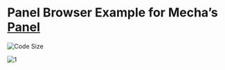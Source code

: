 Panel Browser Example for Mecha&rsquo;s [Panel](https://github.com/mecha-cms/x.panel)
=====================================================================================

![Code Size](https://img.shields.io/github/languages/code-size/mecha-cms/x.panel.browser?color=%23444&style=for-the-badge)

![1](https://user-images.githubusercontent.com/1669261/93096452-9b742f00-f6ce-11ea-9666-0b42fabe7bfd.png)